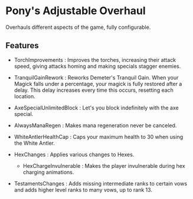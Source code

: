 # Pony's Adjustable Overhaul

Overhauls different aspects of the game, fully configurable.

## Features

- TorchImprovements : Improves the torches, increasing their attack speed, giving attacks homing and making specials stagger enemies.

- TranquilGainRework : Reworks Demeter's Tranquil Gain. When your Magick falls under a percentage, your magick is fully restored after a delay. This delay increases every time this occurs, resetting each location.

- AxeSpecialUnlimitedBlock : Let's you block indefinitely with the axe special.

- AlwaysManaRegen : Makes mana regeneration never be canceled.

- WhiteAntlerHealthCap : Caps your maximum health to 30 when using the White Antler.

- HexChanges : Applies various changes to Hexes.
  - HexChargeInvulnerable : Makes the player invulnerable during hex charging animations.

- TestamentsChanges : Adds missing intermediate ranks to certain vows and adds higher level ranks to many vows, up to rank 13.